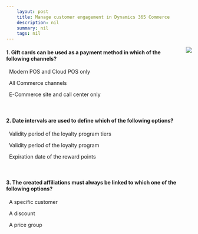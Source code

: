 ```yaml
---
    layout: post
    title: Manage customer engagement in Dynamics 365 Commerce  
    description: nil
    summary: nil
    tags: nil
---
```



 <a target="_blank" href="https://docs.microsoft.com/en-us/learn/modules/manage-customer-engagement/06-check/"><i class="fas fa-external-link-alt"></i> </a>
 <img align="right" src="https://docs.microsoft.com/en-us/learn/achievements/customer-engagement-commerce.svg">
####  1. Gift cards can be used as a payment method in which of the following channels?


<i class='far fa-square'></i> &nbsp;&nbsp;Modern POS and Cloud POS only

<i class='fas fa-check-square' style='color: Dodgerblue;'></i> &nbsp;&nbsp;All Commerce channels

<i class='far fa-square'></i> &nbsp;&nbsp;E-Commerce site and call center only
<br />
<br />
<br />

####  2. Date intervals are used to define which of the following options?


<i class='fas fa-check-square' style='color: Dodgerblue;'></i> &nbsp;&nbsp;Validity period of the loyalty program tiers

<i class='far fa-square'></i> &nbsp;&nbsp;Validity period of the loyalty program

<i class='far fa-square'></i> &nbsp;&nbsp;Expiration date of the reward points
<br />
<br />
<br />

####  3. The created affiliations must always be linked to which one of the following options?


<i class='far fa-square'></i> &nbsp;&nbsp;A specific customer

<i class='far fa-square'></i> &nbsp;&nbsp;A discount

<i class='fas fa-check-square' style='color: Dodgerblue;'></i> &nbsp;&nbsp;A price group
<br />
<br />
<br />
